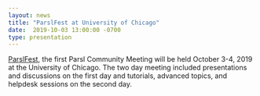 ```yaml
---
layout: news
title: "ParslFest at University of Chicago"
date:  2019-10-03 13:00:00 -0700
type: presentation
---
```

[ParslFest](http://parsl-project.org/parslfest.html), the first Parsl Community Meeting will be held October 3-4, 2019 at the University of Chicago.
The two day meeting included presentations and discussions on the first day and tutorials, advanced topics, and helpdesk sessions on the second day.


